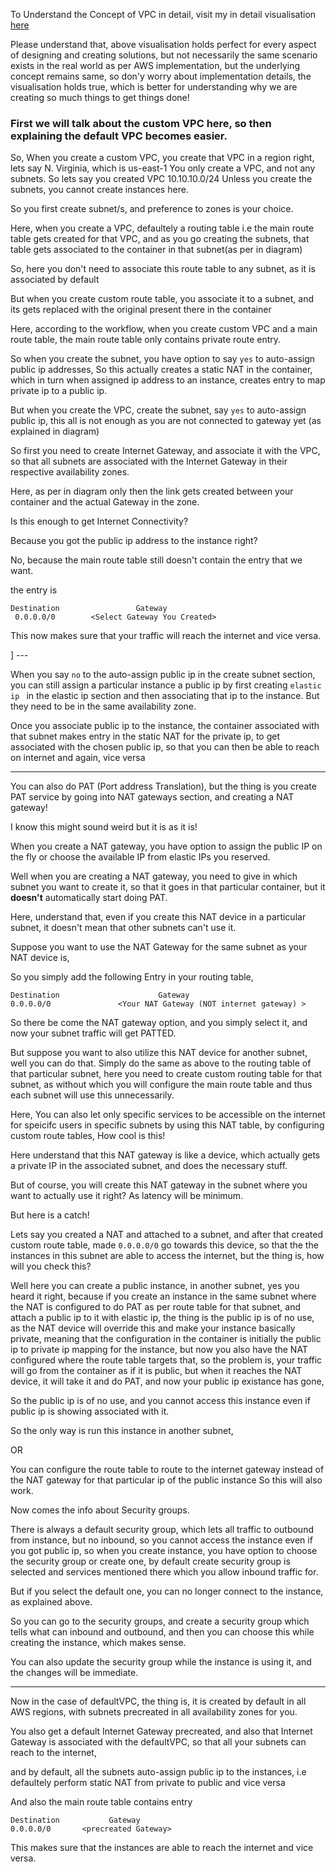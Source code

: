 To Understand the Concept of VPC in detail, visit my in detail visualisation [here]( https://www.canva.com/design/DAF0obvFcQU/jyONwrbwNRvLG_I5vIfKgQ/edit?utm_content=DAF0obvFcQU&utm_campaign=designshare&utm_medium=link2&utm_source=sharebutton)

Please understand that, above visualisation holds perfect for every aspect  of designing and creating solutions, but not necessarily the same
scenario exists in the real world as per AWS implementation, but the underlying concept remains same, so don'y worry about implementation details,
the visualisation holds true, which is better for understanding why we are creating so much things to get things done!




### First we will talk about the custom VPC here, so then explaining the default VPC becomes easier.



So, When you create a custom VPC, you create that VPC in a region right, lets say N. Virginia, which is us-east-1
You only create a VPC, and not any subnets.
So lets say you created VPC 10.10.10.0/24
Unless you create the subnets, you cannot create instances here.

So you first create subnet/s, and preference to zones is your choice.

Here, when you create a VPC, defaultely a routing table i.e the main route table gets created for that VPC, and as you go creating
the subnets, that table gets associated to the container in that subnet(as per in diagram)

So, here you don't need to associate this route table to any subnet, as it is associated by default


But when you create custom route table, you associate it to a subnet, and its gets replaced with the original present there in the container


Here, according to the workflow, when you create custom VPC and a main route table, the main route table only contains private route entry.

So when you create the subnet, you have option to say `yes` to auto-assign public ip addresses,
So this actually creates a static NAT in the container, which in turn when assigned ip address to an instance, creates entry to map private ip
to a public ip.

But when you create the VPC, create the subnet, say `yes` to auto-assign public ip, this all is not enough as you are not connected 
to gateway yet (as explained in diagram)

So first you need to create Internet Gateway, and associate it with the VPC, so that all subnets are associated with the Internet Gateway
in their respective availability zones.

Here, as per in diagram only then the link gets created between your container and the actual Gateway in the zone.

Is this enough to get Internet Connectivity?

Because you got the public ip address to the instance right?

No, because the main route table still doesn't contain the entry that we want.

the entry is 
```
Destination                 Gateway
 0.0.0.0/0        <Select Gateway You Created>
```

This now makes sure that your traffic will reach the internet and vice versa.

] ---


When you say `no` to the auto-assign public ip in the create subnet section,
you can still assign a particular instance a public ip by first creating `elastic ip ` in the elastic ip section
and then associating that ip to the instance.  But they need to be in the same availability zone.

Once you associate public ip to the instance, the container associated with that subnet makes entry in the static NAT for the private ip,
to get associated with the chosen public ip, so that you can then be able to reach on internet and again, vice versa


---


You can also do PAT (Port address Translation), but the thing is you create PAT service by going into NAT gateways section, and creating 
a NAT gateway!

I know this might sound weird but it is as it is!

When you create a NAT gateway, you have option to assign the public IP on the fly or choose the available IP from elastic IPs you reserved.

Well when you are creating a NAT gateway, you need to give in which subnet you want to create it, so that it goes in that particular
container, but it **doesn't** automatically start doing PAT.

Here, understand that, even if you create this NAT device in a particular subnet, it doesn't mean that other subnets can't use it.

Suppose you want to use the NAT Gateway for the same subnet as your NAT device is,

So you simply add the following Entry in your routing table,

```
Destination                      Gateway
0.0.0.0/0               <Your NAT Gateway (NOT internet gateway) >

```
So there be come the NAT gateway option, and you simply select it, and now your subnet traffic will get PATTED.

But suppose you want to also utilize this NAT device for another subnet, well you can do that.
Simply do the same as above to the routing table of that particular subnet, here you need to create custom routing table for that subnet,
as without which you will configure the main route table and thus each subnet will use this unnecessarily.

Here, You can also let only specific services to be accessible on the internet for speicifc users in specific subnets by using this NAT
table, by configuring custom route tables, How cool is this!

Here understand that this NAT gateway is like a device, which actually gets a private IP in the associated subnet,
and does the necessary stuff.


But of course, you will create this NAT gateway in the subnet where you want to actually use it right?
As latency will be minimum.


But here is a catch!



Lets say you created a NAT and attached to a subnet, and after that created custom route table, made `0.0.0.0/0` go towards 
this device, so that the the instances in this subnet are able to access the internet,
but the thing is, how will you check this?

Well here you can create a public instance, in another subnet, yes you heard it right,
because if you create an instance in the same subnet where the NAT is configured to do PAT as per route table for that subnet, and attach a public ip to it with elastic ip, the thing is the public ip is of no use, as the NAT device will override this and make your instance
basically private, meaning that the configuration in the container is initially the public ip to private ip mapping for the instance,
but now you also have the NAT configured where the route table targets that, so the problem is, your traffic will go from the container
as if it is public, but when it reaches the NAT device, it will take it and do PAT,  and now your public ip existance has gone,

So the public ip is of no use, and you cannot access this instance even if public ip is showing associated with it.

So the only way is run this instance in another subnet,

OR

You can configure the route table to route to the internet gateway instead of the NAT gateway for that particular ip of the public instance
So this will also work.








Now comes the info about Security groups.

There is always a default security group, which lets all traffic to outbound from instance, but no inbound, so you cannot access 
the instance even if you got public ip, so when you create instance, you have option to choose the security group or create one,
by default create security group is selected and services mentioned there which you allow inbound traffic for.

But if you select the default one, you can no longer connect to the instance, as explained above.

So you can go to the security groups, and create a security group which tells what can inbound and outbound, and then you can choose this
while creating the instance, which makes sense.

You can also update the security group while the instance is using it, and the changes will be immediate.


---


Now in the case of defaultVPC, the thing is, it is created by default in all AWS regions, with subnets precreated in all availability zones
for you.

You also get a default Internet Gateway precreated, and also that Internet Gateway is associated with the defaultVPC, so that all your
subnets can reach to the internet,

and by default, all the subnets auto-assign public ip to the instances, i.e defaultely perform static NAT from private to public and vice versa

And also the main route table contains entry 
```
Destination           Gateway
0.0.0.0/0       <precreated Gateway>

```
This makes sure that the instances are able to reach the internet and vice versa.













